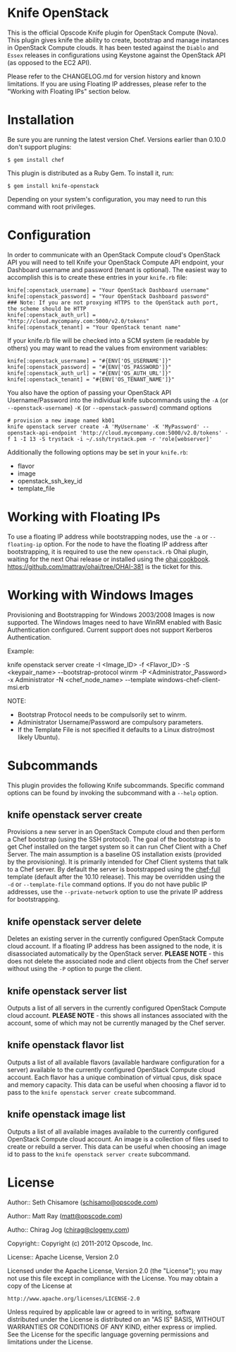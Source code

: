 Knife OpenStack
===============

This is the official Opscode Knife plugin for OpenStack Compute (Nova). This plugin gives knife the ability to create, bootstrap and manage instances in OpenStack Compute clouds. It has been tested against the `Diablo` and `Essex` releases in configurations using Keystone against the OpenStack API (as opposed to the EC2 API).

Please refer to the CHANGELOG.md for version history and known limitations. If you are using Floating IP addresses, please refer to the "Working with Floating IPs" section below.

# Installation #

Be sure you are running the latest version Chef. Versions earlier than 0.10.0 don't support plugins:

    $ gem install chef

This plugin is distributed as a Ruby Gem. To install it, run:

    $ gem install knife-openstack

Depending on your system's configuration, you may need to run this command with root privileges.

# Configuration #

In order to communicate with an OpenStack Compute cloud's OpenStack API you will need to tell Knife your OpenStack Compute API endpoint, your Dashboard username and password (tenant is optional). The easiest way to accomplish this is to create these entries in your `knife.rb` file:

    knife[:openstack_username] = "Your OpenStack Dashboard username"
    knife[:openstack_password] = "Your OpenStack Dashboard password"
    ### Note: If you are not proxying HTTPS to the OpenStack auth port, the scheme should be HTTP
    knife[:openstack_auth_url] = "http://cloud.mycompany.com:5000/v2.0/tokens"
    knife[:openstack_tenant] = "Your OpenStack tenant name"

If your knife.rb file will be checked into a SCM system (ie readable by others) you may want to read the values from environment variables:

    knife[:openstack_username] = "#{ENV['OS_USERNAME']}"
    knife[:openstack_password] = "#{ENV['OS_PASSWORD']}"
    knife[:openstack_auth_url] = "#{ENV['OS_AUTH_URL']}"
    knife[:openstack_tenant] = "#{ENV['OS_TENANT_NAME']}"

You also have the option of passing your OpenStack API Username/Password into the individual knife subcommands using the `-A` (or `--openstack-username`) `-K` (or `--openstack-password`) command options

    # provision a new image named kb01
    knife openstack server create -A 'MyUsername' -K 'MyPassword' --openstack-api-endpoint 'http://cloud.mycompany.com:5000/v2.0/tokens' -f 1 -I 13 -S trystack -i ~/.ssh/trystack.pem -r 'role[webserver]'

Additionally the following options may be set in your `knife.rb`:

* flavor
* image
* openstack_ssh_key_id
* template_file

# Working with Floating IPs #

To use a floating IP address while bootstrapping nodes, use the `-a` or `--floating-ip` option. For the node to have the floating IP address after bootstrapping, it is required to use the new `openstack.rb` Ohai plugin, waiting for the next Ohai release or installed using the [ohai cookbook](https://github.com/opscode-cookbooks/ohai). https://github.com/mattray/ohai/tree/OHAI-381 is the ticket for this.

# Working with Windows Images #
Provisioning and Bootstrapping for Windows 2003/2008 Images is now supported. The Windows Images need to have WinRM enabled with Basic Authentication configured. Current support does not support Kerberos Authentication.

Example:

knife openstack server create -I <Image_ID> -f <Flavor_ID> -S <keypair_name> --bootstrap-protocol winrm -P <Administrator_Password> -x Administrator -N <chef_node_name> --template windows-chef-client-msi.erb

NOTE:
* Bootstrap Protocol needs to be compulsorily set to winrm.
* Administrator Username/Password are compulsory parameters.
* If the Template File is not specified it defaults to a Linux distro(most likely Ubuntu).

# Subcommands #

This plugin provides the following Knife subcommands. Specific command options can be found by invoking the subcommand with a `--help` option.

knife openstack server create
-----------------------------

Provisions a new server in an OpenStack Compute cloud and then perform a Chef bootstrap (using the SSH protocol). The goal of the bootstrap is to get Chef installed on the target system so it can run Chef Client with a Chef Server. The main assumption is a baseline OS installation exists (provided by the provisioning). It is primarily intended for Chef Client systems that talk to a Chef server. By default the server is bootstrapped using the [chef-full](https://github.com/opscode/chef/blob/master/chef/lib/chef/knife/bootstrap/chef-full.erb) template (default after the 10.10 release). This may be overridden using the `-d` or `--template-file` command options. If you do not have public IP addresses, use the `--private-network` option to use the private IP address for bootstrapping.

knife openstack server delete
-----------------------------

Deletes an existing server in the currently configured OpenStack Compute cloud account. If a floating IP address has been assigned to the node, it is disassociated automatically by the OpenStack server. <b>PLEASE NOTE</b> - this does not delete the associated node and client objects from the Chef server without using the `-P` option to purge the client.

knife openstack server list
---------------------------

Outputs a list of all servers in the currently configured OpenStack Compute cloud account. <b>PLEASE NOTE</b> - this shows all instances associated with the account, some of which may not be currently managed by the Chef server.

knife openstack flavor list
---------------------------

Outputs a list of all available flavors (available hardware configuration for a server) available to the currently configured OpenStack Compute cloud account. Each flavor has a unique combination of virtual cpus, disk space and memory capacity. This data can be useful when choosing a flavor id to pass to the `knife openstack server create` subcommand.

knife openstack image list
--------------------------

Outputs a list of all available images available to the currently configured OpenStack Compute cloud account. An image is a collection of files used to create or rebuild a server. This data can be useful when choosing an image id to pass to the `knife openstack server create` subcommand.

# License #

Author:: Seth Chisamore (<schisamo@opscode.com>)

Author:: Matt Ray (<matt@opscode.com>)

Autho:: Chirag Jog (<chirag@clogeny.com>)

Copyright:: Copyright (c) 2011-2012 Opscode, Inc.

License:: Apache License, Version 2.0

Licensed under the Apache License, Version 2.0 (the "License");
you may not use this file except in compliance with the License.
You may obtain a copy of the License at

    http://www.apache.org/licenses/LICENSE-2.0

Unless required by applicable law or agreed to in writing, software
distributed under the License is distributed on an "AS IS" BASIS,
WITHOUT WARRANTIES OR CONDITIONS OF ANY KIND, either express or implied.
See the License for the specific language governing permissions and
limitations under the License.
